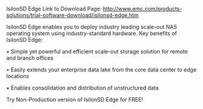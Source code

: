 IsilonSD Edge Link to Download Page: http://www.emc.com/products-solutions/trial-software-download/isilonsd-edge.htm

IsilonSD Edge enables you to deploy industry leading scale-out NAS operating system using industry-standard hardware. 
Key benefits of IsilonSD Edge:

•	Simple yet powerful and efficient scale-out storage solution for remote and branch offices

•	Easily extends your enterprise data lake from the core data center to edge locations

•	Enables consolidation and distribution of unstructured data 

Try Non-Production version of IsilonSD Edge for FREE!
